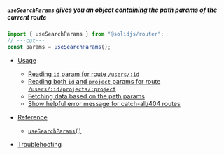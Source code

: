 <title>useSearchParams</title>

##### `useSearchParams` gives you an object containing the path params of the current route

<div class="text-xl">

```ts twoslash
import { useSearchParams } from "@solidjs/router";
// ---cut---
const params = useSearchParams();
```

</div>

- [Usage](#usage)

  - [Reading `id` param for route `/users/:id`](#accessing-id-param-for-route-users-id)
  - [Reading both `id` and `project` params for route `/users/:id/projects/:project`](#accessing-id-param-for-route-users-id)
  - [Fetching data based on the path params](#example)
  - [Show helpful error message for catch-all/404 routes](#example)

- [Reference](#reference)

  - [`useSearchParams()`](#hello-world)

- [Troublehooting](#troublehooting)
